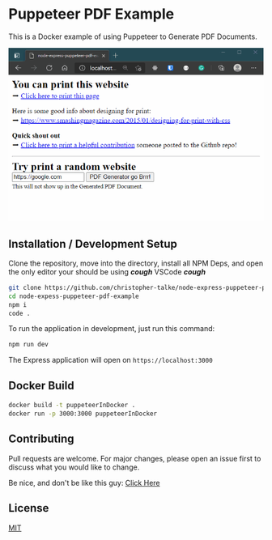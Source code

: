 # Puppeteer PDF Example

This is a Docker example of using Puppeteer to Generate PDF Documents.

![Animated example of this app](/public/example.gif)

## Installation / Development Setup

Clone the repository, move into the directory, install all NPM Deps, and open the only editor your should be using **_cough_** VSCode **_cough_**

```bash
git clone https://github.com/christopher-talke/node-express-puppeteer-pdf-example.git
cd node-expess-puppeteer-pdf-example
npm i
code .
```

To run the application in development, just run this command:

```bash
npm run dev
```

The Express application will open on `https://localhost:3000`

## Docker Build

```bash
docker build -t puppeteerInDocker .
docker run -p 3000:3000 puppeteerInDocker
```

## Contributing

Pull requests are welcome. For major changes, please open an issue first to discuss what you would like to change.

Be nice, and don't be like this guy: [Click Here](https://github.com/christopher-talke/node-express-puppeteer-pdf-example/issues/4)

## License

[MIT](https://choosealicense.com/licenses/mit/)
